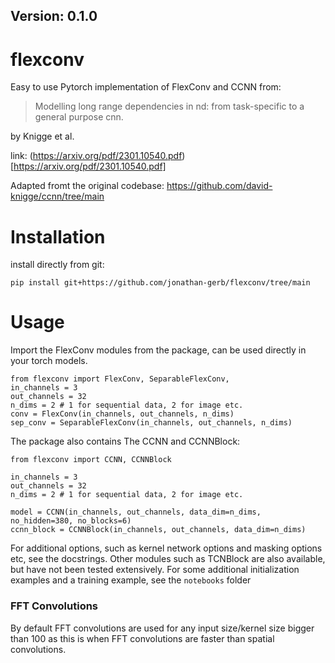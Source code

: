 ## Version: 0.1.0

# flexconv

Easy to use Pytorch implementation of FlexConv and CCNN from:

> Modelling long range dependencies in nd: from task-specific to a general purpose cnn.

by Knigge et al. 

link: (https://arxiv.org/pdf/2301.10540.pdf)[https://arxiv.org/pdf/2301.10540.pdf]

Adapted fromt the original codebase:
https://github.com/david-knigge/ccnn/tree/main


# Installation
install directly from git:
```
pip install git+https://github.com/jonathan-gerb/flexconv/tree/main
```

# Usage
Import the FlexConv modules from the package, can be used directly in your torch models.
```
from flexconv import FlexConv, SeparableFlexConv,
in_channels = 3
out_channels = 32
n_dims = 2 # 1 for sequential data, 2 for image etc.
conv = FlexConv(in_channels, out_channels, n_dims)
sep_conv = SeparableFlexConv(in_channels, out_channels, n_dims)
```
The package also contains The CCNN and CCNNBlock:
```
from flexconv import CCNN, CCNNBlock

in_channels = 3
out_channels = 32
n_dims = 2 # 1 for sequential data, 2 for image etc.

model = CCNN(in_channels, out_channels, data_dim=n_dims, no_hidden=380, no_blocks=6)
ccnn_block = CCNNBlock(in_channels, out_channels, data_dim=n_dims)

```
For additional options, such as kernel network options and masking options etc, see the docstrings. Other modules such as TCNBlock are also available, but have not been tested extensively. 
For some additional initialization examples and a training example, see the `notebooks` folder

### FFT Convolutions
By default FFT convolutions are used for any input size/kernel size bigger than 100 as this is when FFT convolutions are faster than spatial convolutions.